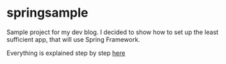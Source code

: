 # springsample

Sample project for my dev blog. I decided to show how to set up the least sufficient app, that will use Spring Framework.

Everything is explained step by step [here](https://shekerama.wordpress.com/2017/01/21/simplest-introduction-to-spring/)
